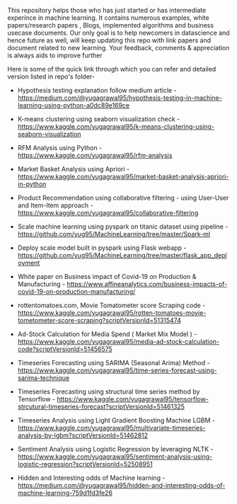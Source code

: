 This repository helps those who has just started or has intermediate experince in machine learning. It contains numerous examples, white papers/research papers , Blogs, implemented algorithms and business usecase documents.
Our only goal is to help newcomers in datascience and hence future as well, will keep updating this repo with link papers and document related to new learning. 
Your feedback, comments & appreciation is always aids to improve further

Here is some of the quick link through which you can refer and detailed version listed in repo's folder-

* Hypothesis testing explanation follow medium article - https://medium.com/@yugagrawal95/hypothesis-testing-in-machine-learning-using-python-a0dc89e169ce

* K-means clustering using seaborn visualization check - https://www.kaggle.com/yugagrawal95/k-means-clustering-using-seaborn-visualization

* RFM Analysis using Python - https://www.kaggle.com/yugagrawal95/rfm-analysis

* Market Basket Analysis using Apriori - https://www.kaggle.com/yugagrawal95/market-basket-analysis-apriori-in-python 

* Product Recommendation using collaborative filtering - using User-User and Item-Item approach - https://www.kaggle.com/yugagrawal95/collaborative-filtering

* Scale machine learning using pyspark on titanic dataset using pipeline - https://github.com/yug95/MachineLearning/tree/master/Spark-ml

* Deploy scale model built in pyspark using Flask webapp - https://github.com/yug95/MachineLearning/tree/master/flask_app_deployment

* White paper on Business impact of Covid-19 on Production & Manufacturing - https://www.affineanalytics.com/business-impacts-of-covid-19-on-production-manufacturing/

* rottentomatoes.com, Movie Tomatometer score Scraping code - https://www.kaggle.com/yugagrawal95/rotten-tomatoes-movie-tometometer-score-scraping?scriptVersionId=51315474

* Ad-Stock Calculation for Media Spend ( Market Mix Model ) - https://www.kaggle.com/yugagrawal95/media-ad-stock-calculation-code?scriptVersionId=51456575

* Timeseries Forecasting using SARIMA (Seasonal Arima) Method - https://www.kaggle.com/yugagrawal95/time-series-forecast-using-sarima-technique

* Timeseries Forecasting using structural time series method by Tensorflow - https://www.kaggle.com/yugagrawal95/tensorflow-strcutural-timeseries-forecast?scriptVersionId=51461325

* Timeseries Analysis using Light Gradient Boosting Machine LGBM - https://www.kaggle.com/yugagrawal95/multivariate-timeseries-analysis-by-lgbm?scriptVersionId=51462812

* Sentiment Analysis using Logistic Regression by leveraging NLTK - https://www.kaggle.com/yugagrawal95/sentiment-analysis-using-logistic-regression?scriptVersionId=52508951

* Hidden and Interesting odds of Machine learning - https://medium.com/@yugagrawal95/hidden-and-interesting-odds-of-machine-learning-759d1fd3fe26
